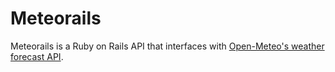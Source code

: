 # Meteorails

Meteorails is a Ruby on Rails API that interfaces with [Open-Meteo's weather forecast API](open-meteo.com).
